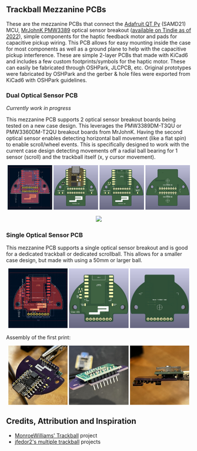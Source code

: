 ## Trackball Mezzanine PCBs

These are the mezzanine PCBs that connect the <a href="https://www.adafruit.com/product/4600">Adafruit QT Py</a> (SAMD21) MCU, <a href="https://github.com/mrjohnk/PMW3389DM">MrJohnK PMW3389</a> optical sensor breakout (<a href="https://www.tindie.com/products/jkicklighter/pmw3389-motion-sensor/">available on Tindie as of 2022</a>), simple components for the haptic feedback motor and pads for capacitive pickup wiring. This PCB allows for easy mounting inside the case for most components as well as a ground plane to help with the capacitive pickup interference. These are simple 2-layer PCBs that made with KiCad6 and includes a few custom footprints/symbols for the haptic motor. These can easily be fabricated through OSHPark, JLCPCB, etc. Original prototypes were fabricated by OSHPark and the gerber & hole files were exported from KiCad6 with OSHPark guidelines.

### Dual Optical Sensor PCB

*Currently work in progress*

This mezzanine PCB supports 2 optical sensor breakout boards being tested on a new case design. This leverages the PMW3389DM-T3QU or PMW3360DM-T2QU breakout boards from MrJohnK. Having the second optical sensor enables detecting horizontal ball movement (like a flat spin) to enable scroll/wheel events. This is specifically designed to work with the current case design detecting movements off a radial ball bearing for 1 sensor (scroll) and the trackball itself (x, y cursor movement).

<p align="center">
	<span align="left"><img width="24%" src="./pictures/20221221-PCB-editor-v03-front.jpg"></span>
	<span align="left"><img width="24%" src="./pictures/20221221-PCB-3D-v03-front-SMD.jpg"></span>
	<span align="left"><img width="24%" src="./pictures/20221221-PCB-3D-v03-front.jpg"></span>
	<span align="right"><img width="24%" src="./pictures/20221221-PCB-3D-v03-back.jpg"></span>
</p>

<p align="center">
	<img src="./pictures/20230127-v1.4-dual-sensor-PCB-reflow.gif">
</p>

### Single Optical Sensor PCB

This mezzanine PCB supports a single optical sensor breakout and is good for a dedicated trackball or dedicated scrollball. This allows for a smaller case design, but made with using a 50mm or larger ball.

<p align="center">
	<span align="left"><img width="32%" src="./pictures/20221216-PCB-editor-v01-front.jpg"></span>
	<span align="left"><img width="32%" src="./pictures/20221216-PCB-3D-v01-front.jpg"></span>
	<span align="right"><img width="32%" src="./pictures/20221216-PCB-3D-v01-back.jpg"></span>
</p>

Assembly of the first print:

<p align="center">
	<span align="left"><img width="32%" src="./pictures/20221216-PCB-build-v01-front.jpg"></span>
	<span align="left"><img width="32%" src="./pictures/20221216-PCB-build-v01-back.jpg"></span>
	<span align="right"><img width="32%" src="./pictures/20221216-PCB-build-v01-side.jpg"></span>
</p>

## Credits, Attribution and Inspiration

* <a href="https://github.com/monroewilliams/trackball">MonroeWilliams' Trackball</a> project
* <a href="https://github.com/jfedor2">jfedor2's multiple trackball</a> projects